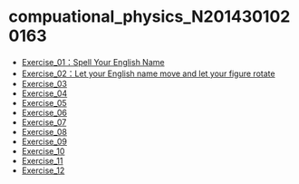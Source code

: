# compuational_physics_N2014301020163
* [Exercise_01：Spell Your English Name](https://github.com/2014301020163/compuational_physics_N2014301020163/blob/master/Spell%20Name)
* [Exercise_02：Let your English name move and let your figure rotate](https://www.zybuluo.com/2014301020163/note/513103)
* [Exercise_03]()
* [Exercise_04]()
* [Exercise_05]()
* [Exercise_06]()
* [Exercise_07]()
* [Exercise_08]()
* [Exercise_09]()
* [Exercise_10]()
* [Exercise_11]()
* [Exercise_12]()
